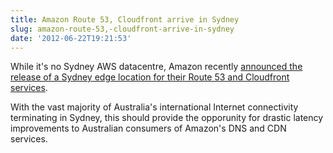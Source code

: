 ```yaml
---
title: Amazon Route 53, Cloudfront arrive in Sydney
slug: amazon-route-53,-cloudfront-arrive-in-sydney
date: '2012-06-22T19:21:53'
---
```


While it's no Sydney AWS datacentre, Amazon recently [announced the release of a Sydney edge location for their Route 53 and Cloudfront services](http://aws.typepad.com/aws/2012/06/cloudfront-route-53-edge-location-in-sydney-australia.html).

With the vast majority of Australia's international Internet connectivity terminating in Sydney, this should provide the opporunity for drastic latency improvements to Australian consumers of Amazon's DNS and CDN services.

<!--more-->

